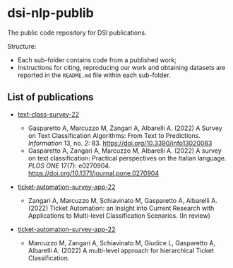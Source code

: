 # dsi-nlp-publib

The public code repository for DSI publications.

Structure:

- Each sub-folder contains code from a published work;
- Instructions for citing, reproducing our work and obtaining datasets are reported in the `README.md` file within each sub-folder.

## List of publications

- [text-class-survey-22](./text-class-survey-22)
    - Gasparetto A, Marcuzzo M, Zangari A, Albarelli A. (2022) A Survey on Text Classification Algorithms: From Text to Predictions. _Information_ 13, no. 2: 83. https://doi.org/10.3390/info13020083
    - Gasparetto A, Zangari A, Marcuzzo M, Albarelli A. (2022) A survey on text classification: Practical perspectives on the Italian language. _PLOS ONE_ 17(7): e0270904. https://doi.org/10.1371/journal.pone.0270904

- [ticket-automation-survey-app-22](./ticket-automation-survey-app-22)
    - Zangari A, Marcuzzo M, Schiavinato M, Gasparetto A, Albarelli A. (2022) Ticket Automation: an Insight into Current Research with Applications to Multi-level Classification
      Scenarios. (In review) 

- [ticket-automation-survey-app-22](./wnut22)
    - Marcuzzo M, Zangari A, Schiavinato M, Giudice L, Gasparetto A, Albarelli A. (2022) A multi-level approach for hierarchical Ticket Classification. 